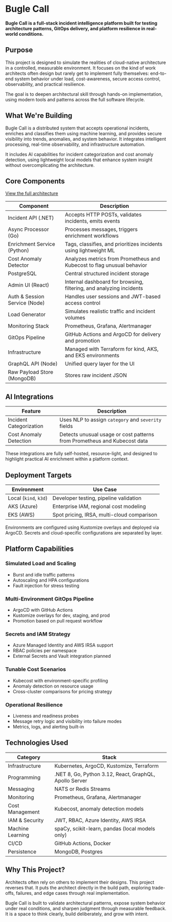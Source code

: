 # Bugle Call

**Bugle Call is a full-stack incident intelligence platform built for testing architecture patterns, GitOps delivery, and platform resilience in real-world conditions.**

## Purpose

This project is designed to simulate the realities of cloud-native architecture in a controlled, measurable environment. It focuses on the kind of work architects often design but rarely get to implement fully themselves: end-to-end system behavior under load, cost-awareness, secure access control, observability, and practical resilience.

The goal is to deepen architectural skill through hands-on implementation, using modern tools and patterns across the full software lifecycle.

## What We're Building

Bugle Call is a distributed system that accepts operational incidents, enriches and classifies them using machine learning, and provides secure visibility into trends, anomalies, and system behavior. It integrates intelligent processing, real-time observability, and infrastructure automation.

It includes AI capabilities for incident categorization and cost anomaly detection, using lightweight local models that enhance system insight without overcomplicating the architecture.

## Core Components
[View the full architecture](docs/architecture.md)

| Component                    | Description                                                             |
|------------------------------|-------------------------------------------------------------------------|
| Incident API (.NET)          | Accepts HTTP POSTs, validates incidents, emits events                   |
| Async Processor (Go)         | Processes messages, triggers enrichment workflows                       |
| Enrichment Service (Python)  | Tags, classifies, and prioritizes incidents using lightweight ML        |
| Cost Anomaly Detector        | Analyzes metrics from Prometheus and Kubecost to flag unusual behavior  |
| PostgreSQL                   | Central structured incident storage                                     |
| Admin UI (React)             | Internal dashboard for browsing, filtering, and analyzing incidents     |
| Auth & Session Service (Node)| Handles user sessions and JWT-based access control                      |
| Load Generator               | Simulates realistic traffic and incident volumes                        |
| Monitoring Stack             | Prometheus, Grafana, Alertmanager                                       |
| GitOps Pipeline              | GitHub Actions and ArgoCD for delivery and promotion                    |
| Infrastructure               | Managed with Terraform for kind, AKS, and EKS environments              |
| GraphQL API (Node)           | Unified query layer for the UI                                          |
| Raw Payload Store (MongoDB)  | Stores raw incident JSON                                                | 

## AI Integrations

| Feature                    | Description                                                               |
|----------------------------|---------------------------------------------------------------------------|
| Incident Categorization     | Uses NLP to assign `category` and `severity` fields                       |
| Cost Anomaly Detection      | Detects unusual usage or cost patterns from Prometheus and Kubecost data  |

These integrations are fully self-hosted, resource-light, and designed to highlight practical AI enrichment within a platform context.

## Deployment Targets

| Environment        | Use Case                                                          |
|--------------------|--------------------------------------------------------------------|
| Local (`kind`, `k3d`) | Developer testing, pipeline validation                        |
| AKS (Azure)        | Enterprise IAM, regional cost modeling                             |
| EKS (AWS)          | Spot pricing, IRSA, multi-cloud comparison                         |

Environments are configured using Kustomize overlays and deployed via ArgoCD. Secrets and cloud-specific configurations are separated by layer.

## Platform Capabilities

### Simulated Load and Scaling
- Burst and idle traffic patterns
- Autoscaling and HPA configurations
- Fault injection for stress testing

### Multi-Environment GitOps Pipeline
- ArgoCD with GitHub Actions
- Kustomize overlays for dev, staging, and prod
- Promotion based on pull request workflow

### Secrets and IAM Strategy
- Azure Managed Identity and AWS IRSA support
- RBAC policies per namespace
- External Secrets and Vault integration planned

### Tunable Cost Scenarios
- Kubecost with environment-specific profiling
- Anomaly detection on resource usage
- Cross-cluster comparisons for pricing strategy

### Operational Resilience
- Liveness and readiness probes
- Message retry logic and visibility into failure modes
- Metrics, logs, and alerting built-in

## Technologies Used

| Category            | Stack                                                             |
|---------------------|-------------------------------------------------------------------|
| Infrastructure      | Kubernetes, ArgoCD, Kustomize, Terraform                          |
| Programming         | .NET 8, Go, Python 3.12, React, GraphQL, Apollo Server       |
| Messaging           | NATS or Redis Streams                                             |
| Monitoring          | Prometheus, Grafana, Alertmanager                                 |
| Cost Management     | Kubecost, anomaly detection models                                |
| IAM & Security      | JWT, RBAC, Azure Identity, AWS IRSA                               |
| Machine Learning    | spaCy, scikit-learn, pandas (local models only)                   |
| CI/CD               | GitHub Actions, Docker                                            |
| Persistence         | MongoDB, Postgres                                                 |

## Why This Project?

Architects often rely on others to implement their designs. This project reverses that. It puts the architect directly in the build path, exploring trade-offs, failures, and edge cases through real implementation.

Bugle Call is built to validate architectural patterns, expose system behavior under real conditions, and sharpen judgment through measurable feedback. It is a space to think clearly, build deliberately, and grow with intent.